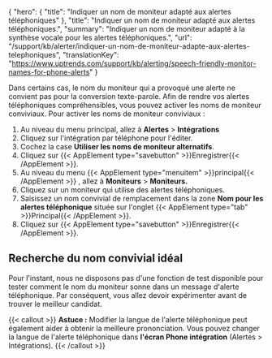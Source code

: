 {
  "hero": {
    "title": "Indiquer un nom de moniteur adapté aux alertes téléphoniques"
  },
  "title": "Indiquer un nom de moniteur adapté aux alertes téléphoniques.",
  "summary": "Indiquer un nom de moniteur adapté à la synthèse vocale pour les alertes téléphoniques.",
  "url": "/support/kb/alerter/indiquer-un-nom-de-moniteur-adapte-aux-alertes-telephoniques",
  "translationKey": "https://www.uptrends.com/support/kb/alerting/speech-friendly-monitor-names-for-phone-alerts"
}

Dans certains cas, le nom du moniteur qui a provoqué une alerte ne convient pas pour la conversion texte-parole. Afin de rendre vos alertes téléphoniques compréhensibles, vous pouvez activer les noms de moniteur conviviaux. Pour activer les noms de moniteur conviviaux :

1.  Au niveau du menu principal, allez à **Alertes** > **Intégrations**
2.  Cliquez sur l'intégration par téléphone pour l'éditer.
3.  Cochez la case **Utiliser les noms de moniteur alternatifs**. 
4.  Cliquez sur {{< AppElement type="savebutton" >}}Enregistrer{{< /AppElement >}}.
5.  Au niveau du menu {{< AppElement type="menuitem" >}}principal{{< /AppElement >}} , allez à **Moniteurs** > **Moniteurs.**
6.  Cliquez sur un moniteur qui utilise des alertes téléphoniques.
7.  Saisissez un nom convivial de remplacement dans la zone **Nom pour les alertes téléphonique** située sur l'onglet {{< AppElement type="tab" >}}Principal{{< /AppElement >}}.
8.  Cliquez sur {{< AppElement type="savebutton" >}}Enregistrer{{< /AppElement >}}. 

## Recherche du nom convivial idéal

Pour l'instant, nous ne disposons pas d'une fonction de test disponible pour tester comment le nom du moniteur sonne dans un message d'alerte téléphonique. Par conséquent, vous allez devoir expérimenter avant de trouver le meilleur candidat.

{{< callout >}}
**Astuce :** Modifier la langue de l'alerte téléphonique peut également aider à obtenir la meilleure prononciation. Vous pouvez changer la langue de l'alerte téléphonique dans **l'écran Phone intégration** (Alertes > Intégrations).
{{< /callout >}}
